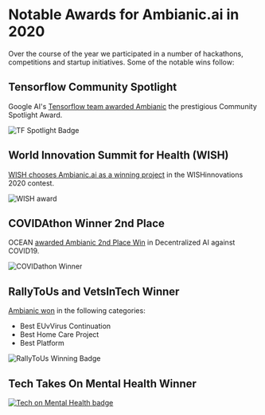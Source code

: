 # Notable Awards for Ambianic.ai in 2020

Over the course of the year we participated in a number of hackathons, competitions and startup initiatives. Some of the notable wins follow:

## Tensorflow Community Spotlight

Google AI's [Tensorflow team awarded Ambianic](https://twitter.com/TensorFlow/status/1291071490062983172) the prestigious Community Spotlight Award.

![TF Spotlight Badge](https://pbs.twimg.com/profile_banners/1195860619284664320/1596827858/600x200)

## World Innovation Summit for Health (WISH) 

[WISH chooses Ambianic.ai as a winning project](https://www.linkedin.com/posts/wishqatar_ambientintelligence-privacy-elderly-activity-6720952003259891712-oYfI) in the WISHinnovations 2020 contest.

![WISH award](https://media-exp1.licdn.com/dms/image/C4E22AQH6uGFgnAlj4A/feedshare-shrink_800-alternative/0?e=1608163200&v=beta&t=7oK3kqq2qx9eSdDoh9VUVhK322o_eSUnvlHitlTo1r4)

## COVIDAthon Winner 2nd Place

OCEAN [awarded Ambianic 2nd Place Win](https://twitter.com/oceanprotocol/status/1280100814531571717?s=20) in Decentralized AI against COVID19.

![COVIDathon Winner](https://pbs.twimg.com/media/EcPUL_bX0AA5RcH?format=jpg&name=small)

## RallyToUs and VetsInTech Winner

[Ambianic won](https://twitter.com/ambianicai/status/1323730194281172993?s=20) in the following categories:
* Best EUvVirus Continuation
* Best Home Care Project
* Best Platform

![RallyToUs Winning Badge](https://pbs.twimg.com/media/El7UzkUXgAA-fp7?format=png&name=360x360)

## Tech Takes On Mental Health Winner

[![Tech on Mental Health badge](https://user-images.githubusercontent.com/2234901/101809668-6fa1f300-3add-11eb-928b-83bc5e819a42.png)](https://twitter.com/ambianicai/status/1337087770741846017?s=20)


